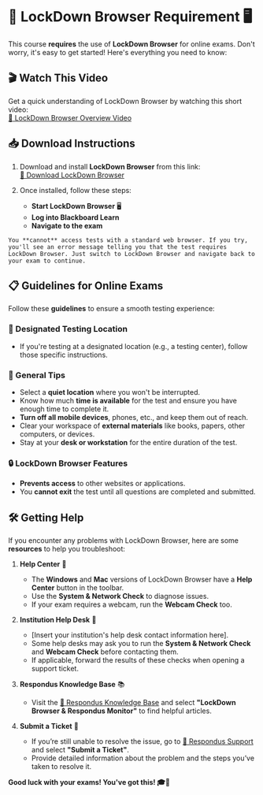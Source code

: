 # 🚀 LockDown Browser Requirement 🖥️

This course **requires** the use of **LockDown Browser** for online exams. Don't worry, it's easy to get started! Here's everything you need to know:

## 🎬 **Watch This Video**
Get a quick understanding of LockDown Browser by watching this short video:  
[🔗 LockDown Browser Overview Video](https://www.respondus.com/products/lockdown-browser/student-movie.shtml)

## 📥 **Download Instructions**
1. Download and install **LockDown Browser** from this link:  
   [🔗 Download LockDown Browser](https://download.respondus.com/lockdown/download.php?id=986712485)

2. Once installed, follow these steps:
   - **Start LockDown Browser** 🖥️  
   - **Log into Blackboard Learn**  
   - **Navigate to the exam**

```{note} 🛑 **Important Note**:  
You **cannot** access tests with a standard web browser. If you try, you'll see an error message telling you that the test requires LockDown Browser. Just switch to LockDown Browser and navigate back to your exam to continue.
```

## 📋 **Guidelines for Online Exams**

Follow these **guidelines** to ensure a smooth testing experience:

### 🏫 Designated Testing Location
- If you're testing at a designated location (e.g., a testing center), follow those specific instructions.

### 📍 General Tips
- Select a **quiet location** where you won't be interrupted.
- Know how much **time is available** for the test and ensure you have enough time to complete it.
- **Turn off all mobile devices**, phones, etc., and keep them out of reach.
- Clear your workspace of **external materials** like books, papers, other computers, or devices.
- Stay at your **desk or workstation** for the entire duration of the test.

### 🔒 LockDown Browser Features
- **Prevents access** to other websites or applications.  
- You **cannot exit** the test until all questions are completed and submitted.

## 🛠️ **Getting Help**

If you encounter any problems with LockDown Browser, here are some **resources** to help you troubleshoot:

1. **Help Center** 🛑  
   - The **Windows** and **Mac** versions of LockDown Browser have a **Help Center** button in the toolbar.  
   - Use the **System & Network Check** to diagnose issues.  
   - If your exam requires a webcam, run the **Webcam Check** too.

2. **Institution Help Desk** 💼  
   - [Insert your institution's help desk contact information here].  
   - Some help desks may ask you to run the **System & Network Check** and **Webcam Check** before contacting them.  
   - If applicable, forward the results of these checks when opening a support ticket.

3. **Respondus Knowledge Base** 📚  
   - Visit the [🔗 Respondus Knowledge Base](https://support.respondus.com) and select **"LockDown Browser & Respondus Monitor"** to find helpful articles.

4. **Submit a Ticket** 📨  
   - If you’re still unable to resolve the issue, go to [🔗 Respondus Support](https://support.respondus.com) and select **"Submit a Ticket"**.  
   - Provide detailed information about the problem and the steps you’ve taken to resolve it.

**Good luck with your exams! You've got this! 🎓💪**